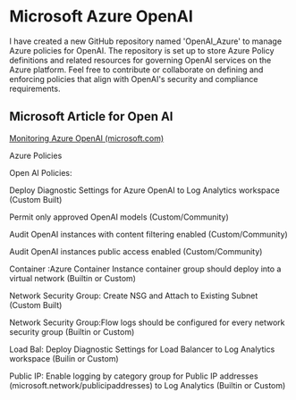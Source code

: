 # Microsoft Azure OpenAI

I have created a new GitHub repository named 'OpenAI_Azure' to manage Azure policies for OpenAI. The repository is set up to store Azure Policy definitions and related resources for governing OpenAI services on the Azure platform. Feel free to contribute or collaborate on defining and enforcing policies that align with OpenAI's security and compliance requirements.

<h2>Microsoft Article for Open AI</h2>

[Monitoring Azure OpenAI (microsoft.com)](https://techcommunity.microsoft.com/t5/fasttrack-for-azure/azure-openai-insights-monitoring-ai-with-confidence/ba-p/4026850)

Azure Policies

Open AI Policies:

Deploy Diagnostic Settings for Azure OpenAI to Log Analytics workspace (Custom Built)

Permit only approved OpenAI models (Custom/Community)

Audit OpenAI instances with content filtering enabled (Custom/Community)

Audit OpenAI instances public access enabled (Custom/Community)

Container :Azure Container Instance container group should deploy into a virtual network (Builtin or Custom)

Network Security Group: Create NSG and Attach to Existing Subnet (Custom Built)

Network Security Group:Flow logs should be configured for every network security group (Builtin or Custom)

Load Bal: Deploy Diagnostic Settings for Load Balancer to Log Analytics workspace (Builin or Custom)

Public IP: Enable logging by category group for Public IP addresses (microsoft.network/publicipaddresses) to Log Analytics (Builtin or Custom)
